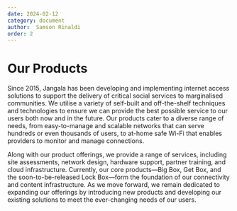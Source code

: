 ```yaml
---
date: 2024-02-12
category: document
author:  Samson Rinaldi
order: 2
---
```


# Our Products

Since 2015, Jangala has been developing and implementing internet access solutions to support the delivery of critical social services to marginalised communities. We utilise a variety of self-built and off-the-shelf techniques and technologies to ensure we can provide the best possible service to our users both now and in the future. Our products cater to a diverse range of needs, from easy-to-manage and scalable networks that can serve hundreds or even thousands of users, to at-home safe Wi-Fi that enables providers to monitor and manage connections.

Along with our product offerings, we provide a range of services, including site assessments, network design, hardware support, partner training, and cloud infrastructure. Currently, our core products—Big Box, Get Box, and the soon-to-be-released Lock Box—form the foundation of our connectivity and content infrastructure. As we move forward, we remain dedicated to expanding our offerings by introducing new products and developing our existing solutions to meet the ever-changing needs of our users.
